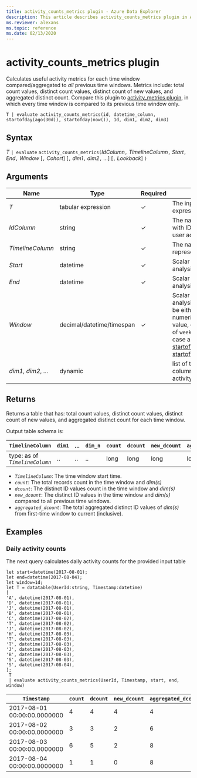 ```yaml
---
title: activity_counts_metrics plugin - Azure Data Explorer 
description: This article describes activity_counts_metrics plugin in Azure Data Explorer.
ms.reviewer: alexans
ms.topic: reference
ms.date: 02/13/2020
---
```

# activity_counts_metrics plugin

Calculates useful activity metrics for each time window compared/aggregated to *all* previous time windows. Metrics include: total count values, distinct count values, distinct count of new values, and aggregated distinct count. Compare this plugin to [activity_metrics plugin](activity-metrics-plugin.md), in which every time window is compared to its previous time window only.

```kusto
T | evaluate activity_counts_metrics(id, datetime_column, startofday(ago(30d)), startofday(now()), 1d, dim1, dim2, dim3)
```

## Syntax

*T* `| evaluate` `activity_counts_metrics(`*IdColumn*`,` *TimelineColumn*`,` *Start*`,` *End*`,` *Window* [`,` *Cohort*] [`,` *dim1*`,` *dim2*`,` ...] [`,` *Lookback*] `)`

## Arguments

| Name | Type | Required | Description |
| -- | -- | -- | -- |
| *T* | tabular expression | &check; | The input tabular expression. |
| *IdColumn* | string | &check; | The name of the column with ID values that represent user activity. |
| *TimelineColumn* | string | &check; | The name of the column that represents the timeline. |
| *Start* | datetime | &check; | Scalar with value of the analysis start period. |
| *End* | datetime | &check; | Scalar with value of the analysis end period. |
| *Window* | decimal/datetime/timespan | &check; | Scalar with value of the analysis window period. Can be either a numeric/datetime/timestamp value, or a string that is one of `week`/`month`/`year`, in which case all periods will be [startofweek](startofweekfunction.md)/[startofmonth](startofmonthfunction.md) or [startofyear](startofyearfunction.md). |
|  *dim1*, *dim2*, ... | dynamic |   | list of the dimensions columns that slice the activity metrics calculation. |

## Returns

Returns a table that has: total count values, distinct count values, distinct count of new values, and aggregated distinct count for each time window.

Output table schema is:

|`TimelineColumn`|`dim1`|...|`dim_n`|`count`|`dcount`|`new_dcount`|`aggregated_dcount`|
|---|---|---|---|---|---|---|---|
|type: as of *`TimelineColumn`*|..|..|..|long|long|long|long|

* *`TimelineColumn`*: The time window start time.
* *`count`*: The total records count in the time window and *dim(s)*
* *`dcount`*: The distinct ID values count in the time window and *dim(s)*
* *`new_dcount`*: The distinct ID values in the time window and *dim(s)* compared to all previous time windows.
* *`aggregated_dcount`*: The total aggregated distinct ID values of *dim(s)* from first-time window to current (inclusive).

## Examples

### Daily activity counts

The next query calculates daily activity counts for the provided input table

<!-- csl: https://help.kusto.windows.net/Samples -->
```kusto
let start=datetime(2017-08-01);
let end=datetime(2017-08-04);
let window=1d;
let T = datatable(UserId:string, Timestamp:datetime)
[
'A', datetime(2017-08-01),
'D', datetime(2017-08-01), 
'J', datetime(2017-08-01),
'B', datetime(2017-08-01),
'C', datetime(2017-08-02),  
'T', datetime(2017-08-02),
'J', datetime(2017-08-02),
'H', datetime(2017-08-03),
'T', datetime(2017-08-03),
'T', datetime(2017-08-03),
'J', datetime(2017-08-03),
'B', datetime(2017-08-03),
'S', datetime(2017-08-03),
'S', datetime(2017-08-04),
];
 T 
 | evaluate activity_counts_metrics(UserId, Timestamp, start, end, window)
```

|`Timestamp`|`count`|`dcount`|`new_dcount`|`aggregated_dcount`|
|---|---|---|---|---|
|2017-08-01 00:00:00.0000000|4|4|4|4|
|2017-08-02 00:00:00.0000000|3|3|2|6|
|2017-08-03 00:00:00.0000000|6|5|2|8|
|2017-08-04 00:00:00.0000000|1|1|0|8|
